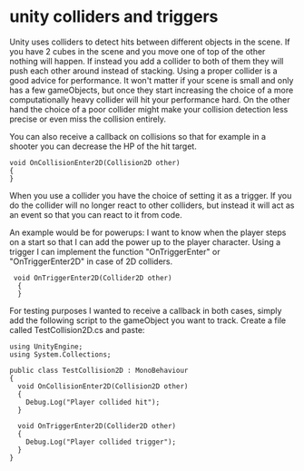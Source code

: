 # unity colliders and triggers

Unity uses colliders to detect hits between different objects in the scene. If you have 2 cubes in the scene and you move one of top of the other nothing will happen. If instead you add a collider to both of them they will push each other around instead of stacking. Using a proper collider is a good advice for performance. It won't matter if your scene is small and only has a few gameObjects, but once they start increasing the choice of a more computationally heavy collider will hit your performance hard. On the other hand the choice of a poor collider might make your collision detection less precise or even miss the collision entirely.

You can also receive a callback on collisions so that for example in a shooter you can decrease the HP of the hit target.

```
void OnCollisionEnter2D(Collision2D other)
{
}
```

When you use a collider you have the choice of setting it as a trigger. If you do the collider will no longer react to other colliders, but instead it will act as an event so that you can react to it from code.

An example would be for powerups: I want to know when the player steps on a start so that I can add the power up to the player character. Using a trigger I can implement the function "OnTriggerEnter" or "OnTriggerEnter2D" in case of 2D colliders.

```
 void OnTriggerEnter2D(Collider2D other)
  {
  }
```

For testing purposes I wanted to receive a callback in both cases, simply add the following script to the gameObject you want to track. Create a file called TestCollision2D.cs and paste:

```
using UnityEngine;
using System.Collections;

public class TestCollision2D : MonoBehaviour
{
  void OnCollisionEnter2D(Collision2D other)
  {
    Debug.Log("Player collided hit");
  }

  void OnTriggerEnter2D(Collider2D other)
  {
    Debug.Log("Player collided trigger");
  }
}
```
